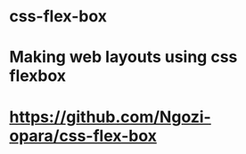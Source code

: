 # css-flex-box
# Making web layouts using css flexbox
# https://github.com/Ngozi-opara/css-flex-box
